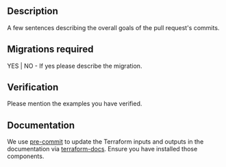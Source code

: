 ## Description

A few sentences describing the overall goals of the pull request's commits.

## Migrations required

YES | NO - If yes please describe the migration.

## Verification

Please mention the examples you have verified.

## Documentation

We use [pre-commit](https://pre-commit.com/) to update the Terraform inputs and outputs in the documentation via [terraform-docs](https://github.com/terraform-docs/terraform-docs). Ensure you have installed those components.

